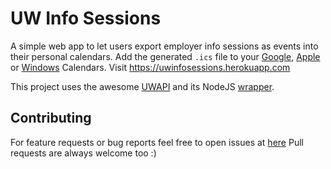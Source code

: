 # UW Info Sessions 
A simple web app to let users export employer info sessions as events into their personal calendars.  Add the generated `.ics` file to your <a href="https://support.google.com/calendar/answer/37118?hl=en">Google</a>, <a href="https://support.apple.com/kb/PH11524?locale=en_US">Apple</a>            or <a href="http://windows.microsoft.com/en-ca/windows/outlook/calendar-import-vs-subscribe">Windows</a> Calendars.
Visit https://uwinfosessions.herokuapp.com

This project uses the awesome [UWAPI](https://github.com/uWaterloo/api-documentation/#accessing-the-api) and its NodeJS [wrapper](https://www.npmjs.com/package/uwapi). 

## Contributing 
For feature requests or bug reports feel free to open issues at [here](https://github.com/sanchitgera/uw-info-sessions/issues) 
Pull requests are always welcome too :) 

